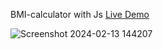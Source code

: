 BMI-calculator with Js [Live Demo](https://davit2605.github.io/BMI-calculator/)

![Screenshot 2024-02-13 144207](https://github.com/Davit2605/Davit2605.github.io/assets/125227660/04e05cbd-2a12-4030-857c-88aeed18f543)

